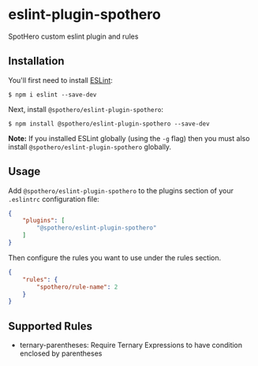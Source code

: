 # eslint-plugin-spothero

SpotHero custom eslint plugin and rules

## Installation

You'll first need to install [ESLint](http://eslint.org):

```
$ npm i eslint --save-dev
```

Next, install `@spothero/eslint-plugin-spothero`:

```
$ npm install @spothero/eslint-plugin-spothero --save-dev
```

**Note:** If you installed ESLint globally (using the `-g` flag) then you must also install `@spothero/eslint-plugin-spothero` globally.

## Usage

Add `@spothero/eslint-plugin-spothero` to the plugins section of your `.eslintrc` configuration file:

```json
{
    "plugins": [
        "@spothero/eslint-plugin-spothero"
    ]
}
```


Then configure the rules you want to use under the rules section.

```json
{
    "rules": {
        "spothero/rule-name": 2
    }
}
```

## Supported Rules

* ternary-parentheses: Require Ternary Expressions to have condition enclosed by parentheses




